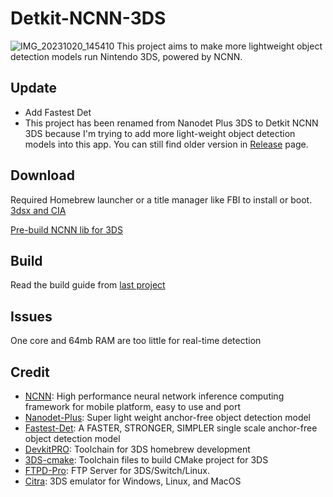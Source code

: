 # Detkit-NCNN-3DS
![IMG_20231020_145410](https://github.com/Deepdive543443/Nanodet-plus-3ds/assets/83911295/259dfb26-80d7-4e4e-903b-79fdfccb83e3)
This project aims to make more lightweight object detection models run Nintendo 3DS, powered by NCNN.
## Update 
- Add Fastest Det
- This project has been renamed from Nanodet Plus 3DS to Detkit NCNN 3DS because I'm trying to add more light-weight object detection models into this app.
You can still find older version in [Release](https://github.com/Deepdive543443/Detkit-NCNN-3ds/releases) page.



## Download
Required Homebrew launcher or a title manager like FBI to install or boot.
[3dsx and CIA](https://github.com/Deepdive543443/Nanodet-plus-3ds/releases/tag/1.0.2)

[Pre-build NCNN lib for 3DS](https://github.com/Deepdive543443/Benchncnn-3DS/releases/tag/v0.0.0)

## Build
Read the build guide from [last project](https://github.com/Deepdive543443/Benchncnn-3DS/tree/main) 


## Issues
One core and 64mb RAM are too little for real-time detection


## Credit
- [NCNN](https://github.com/Tencent/ncnn): High performance neural network inference computing framework for mobile platform, easy to use and port
- [Nanodet-Plus](https://github.com/RangiLyu/nanodet):  Super light weight anchor-free object detection model
- [Fastest-Det](https://github.com/dog-qiuqiu/FastestDet): A FASTER, STRONGER, SIMPLER single scale anchor-free object detection model
- [DevkitPRO](https://devkitpro.org/wiki/Getting_Started): Toolchain for 3DS homebrew development
- [3DS-cmake](https://github.com/Xtansia/3ds-cmake): Toolchain files to build CMake project for 3DS
- [FTPD-Pro](https://github.com/mtheall/ftpd): FTP Server for 3DS/Switch/Linux.
- [Citra](https://github.com/citra-emu/citra): 3DS emulator for Windows, Linux, and MacOS
